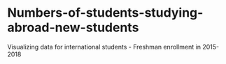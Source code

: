 # Numbers-of-students-studying-abroad-new-students
Visualizing data for international students - Freshman enrollment in 2015-2018
